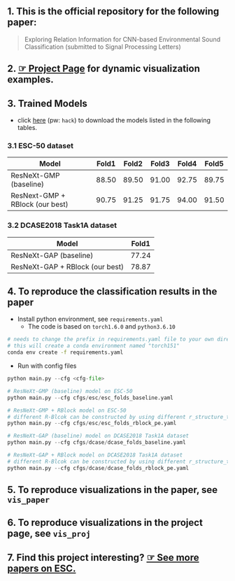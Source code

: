 ## 1. This is the official repository for the following paper:
>Exploring Relation Information for CNN-based Environmental Sound Classification (submitted to Signal Processing Letters) 
## 2. [&#9758; Project Page](https://hackerekcah.github.io/ESRelation) for dynamic visualization examples.
## 3. Trained Models
* click [here](https://pan.baidu.com/s/1s5gaF3mrcfp3_KeeYdfopw) (pw: `hack`) to download the models listed in the following tables.
### 3.1 ESC-50 dataset
| Model| Fold1| Fold2 | Fold3 | Fold4 | Fold5 |
| -----| -----| ----- | ----- | ----- | ----- |
ResNeXt-GMP (baseline) | 88.50| 89.50| 91.00| 92.75| 89.75|
ResNext-GMP + RBlock (our best) |90.75 | 91.25| 91.75| 94.00| 91.50|

### 3.2 DCASE2018 Task1A dataset
| Model | Fold1 | 
| ----- | ----- |
| ResNeXt-GAP (baseline) | 77.24| 
| ResNeXt-GAP + RBlock (our best)| 78.87|
## 4. To reproduce the classification results in the paper
* Install python environment, see `requirements.yaml`
  * The code is based on `torch1.6.0` and `python3.6.10`
```bash
# needs to change the prefix in requirements.yaml file to your own directory
# this will create a conda environment named "torch151"
conda env create -f requirements.yaml
```
* Run with config files
``` python
python main.py --cfg <cfg-file>

# ResNeXt-GMP (baseline) model on ESC-50
python main.py --cfg cfgs/esc/esc_folds_baseline.yaml

# ResNeXt-GMP + RBlock model on ESC-50
# different R-Blcok can be constructed by using different r_structure_type and softmax_type
python main.py --cfg cfgs/esc/esc_folds_rblock_pe.yaml

# ResNeXt-GAP (baseline) model on DCASE2018 Task1A dataset
python main.py --cfg cfgs/dcase/dcase_folds_baseline.yaml

# ResNeXt-GAP + RBlock model on DCASE2018 Task1A dataset
# different R-Blcok can be constructed by using different r_structure_type and softmax_type
python main.py --cfg cfgs/dcase/dcase_folds_rblock_pe.yaml
```

## 5. To reproduce visualizations in the paper, see `vis_paper`

## 6. To reproduce visualizations in the project page, see `vis_proj`
## 7. Find this project interesting? [&#9758; See more papers on ESC.](https://hackerekcah.github.io/ESRelation/pub.html)

